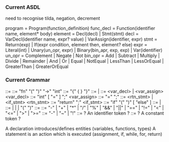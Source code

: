 ### Current ASDL

need to recognise tilda, negation, decrement

program = Program(function_definition)
func_decl = Function(identifier name, element\* body)
element = Decl(decl) | Stmt(stmt)
decl = VarDecl(identifier name, expr? value) | VarAssign(identifier, expr)
stmt = Return(exp) | If(expr condition, element then, element? else)
expr = Literal(int) | Unary(un_opr, expr) | Binary(bin_apr, exp, exp) | Var(identifier)
un_opr = Complement | Negate | Not
bin_opr = Add | Subtract | Multiply | Divide | Remainder | And | Or
| Equal | NotEqual | LessThan | LessOrEqual
| GreaterThan | GreaterOrEqual

### Current Grammar

<program> ::= <func>
<func> ::= "fn" <identifier> "(" ")" "->" "int" <block>
<block> ::= "{" { <element> } "}"
<element> ::= <stmt> | <decl>
<decl> ::= <var_decl> | <var_assign>
<var_decl> ::= "int" <identifier> [ "=" <expr> ] ";" 
<var_assign> ::= <identifer> "=" <expr> ";"
<stmt> ::= <rtn_stmt> | <if_stmt>
<rtn_stmt> ::= "return" <expr> ";"
<if_stmt> ::= "if" "(" <expr> ")" <block> [ "else" <block> ]
<expr> ::= <factor> | <expr> <binopr> <expr>
<factor> ::= <int> | <identifier> | <unopr> <factor> | "(" <expr> ")"
<binopr> ::= ::= "-" | "+" | "\*" | "/" | "%" | "&&" | "||"
| "==" | "!=" | "<" | "<=" | ">" | ">="
<unopr> ::= "-" | "~" | "!"
<identifier> ::= ? An identifier token ?
<int> ::= ? A constant token ?

A declaration introduces/defines entities (variables, functions, types)
A statement is an action which is executed (assignment, if, while, for, return)
